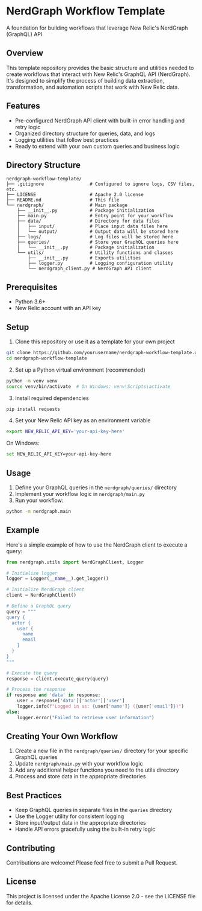 # NerdGraph Workflow Template

A foundation for building workflows that leverage New Relic's NerdGraph (GraphQL) API.

## Overview

This template repository provides the basic structure and utilities needed to create workflows that interact with New Relic's GraphQL API (NerdGraph). It's designed to simplify the process of building data extraction, transformation, and automation scripts that work with New Relic data.

## Features

- Pre-configured NerdGraph API client with built-in error handling and retry logic
- Organized directory structure for queries, data, and logs
- Logging utilities that follow best practices
- Ready to extend with your own custom queries and business logic

## Directory Structure

```
nerdgraph-workflow-template/
├── .gitignore                 # Configured to ignore logs, CSV files, etc.
├── LICENSE                    # Apache 2.0 license
├── README.md                  # This file
└── nerdgraph/                 # Main package
    ├── __init__.py            # Package initialization
    ├── main.py                # Entry point for your workflow
    ├── data/                  # Directory for data files
    │   ├── input/             # Place input data files here
    │   └── output/            # Output data will be stored here
    ├── logs/                  # Log files will be stored here
    ├── queries/               # Store your GraphQL queries here
    │   └── __init__.py        # Package initialization
    └── utils/                 # Utility functions and classes
        ├── __init__.py        # Exports utilities
        ├── logger.py          # Logging configuration utility
        └── nerdgraph_client.py # NerdGraph API client
```

## Prerequisites

- Python 3.6+
- New Relic account with an API key

## Setup

1. Clone this repository or use it as a template for your own project

```bash
git clone https://github.com/yourusername/nerdgraph-workflow-template.git
cd nerdgraph-workflow-template
```

2. Set up a Python virtual environment (recommended)

```bash
python -m venv venv
source venv/bin/activate  # On Windows: venv\Scripts\activate
```

3. Install required dependencies

```bash
pip install requests
```

4. Set your New Relic API key as an environment variable

```bash
export NEW_RELIC_API_KEY='your-api-key-here'
```

On Windows:
```bash
set NEW_RELIC_API_KEY=your-api-key-here
```

## Usage

1. Define your GraphQL queries in the `nerdgraph/queries/` directory
2. Implement your workflow logic in `nerdgraph/main.py`
3. Run your workflow:

```bash
python -m nerdgraph.main
```

## Example

Here's a simple example of how to use the NerdGraph client to execute a query:

```python
from nerdgraph.utils import NerdGraphClient, Logger

# Initialize logger
logger = Logger(__name__).get_logger()

# Initialize NerdGraph client
client = NerdGraphClient()

# Define a GraphQL query
query = """
query {
  actor {
    user {
      name
      email
    }
  }
}
"""

# Execute the query
response = client.execute_query(query)

# Process the response
if response and 'data' in response:
    user = response['data']['actor']['user']
    logger.info(f"Logged in as: {user['name']} ({user['email']})")
else:
    logger.error("Failed to retrieve user information")
```

## Creating Your Own Workflow

1. Create a new file in the `nerdgraph/queries/` directory for your specific GraphQL queries
2. Update `nerdgraph/main.py` with your workflow logic
3. Add any additional helper functions you need to the utils directory
4. Process and store data in the appropriate directories

## Best Practices

- Keep GraphQL queries in separate files in the `queries` directory
- Use the Logger utility for consistent logging
- Store input/output data in the appropriate directories
- Handle API errors gracefully using the built-in retry logic

## Contributing

Contributions are welcome! Please feel free to submit a Pull Request.

## License

This project is licensed under the Apache License 2.0 - see the LICENSE file for details.